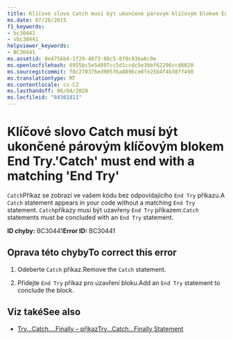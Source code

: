 ```yaml
---
title: Klíčové slovo Catch musí být ukončené párovým klíčovým blokem End Try.
ms.date: 07/20/2015
f1_keywords:
- bc30441
- vbc30441
helpviewer_keywords:
- BC30441
ms.assetid: 0e4756b4-1f29-4073-88c5-8f8c93ba6c9e
ms.openlocfilehash: 6955bc5e5d897cc5d1ccdc5e3bbf62296ccd6020
ms.sourcegitcommit: f8c270376ed905f6a8896ce0fe25b4f4b38ff498
ms.translationtype: MT
ms.contentlocale: cs-CZ
ms.lasthandoff: 06/04/2020
ms.locfileid: "84361811"
---
```

# <a name="catch-must-end-with-a-matching-end-try"></a><span data-ttu-id="24e6e-102">Klíčové slovo Catch musí být ukončené párovým klíčovým blokem End Try.</span><span class="sxs-lookup"><span data-stu-id="24e6e-102">'Catch' must end with a matching 'End Try'</span></span>
<span data-ttu-id="24e6e-103">`Catch`Příkaz se zobrazí ve vašem kódu bez odpovídajícího `End Try` příkazu.</span><span class="sxs-lookup"><span data-stu-id="24e6e-103">A `Catch` statement appears in your code without a matching `End Try` statement.</span></span> <span data-ttu-id="24e6e-104">`Catch`příkazy musí být uzavřeny `End Try` příkazem.</span><span class="sxs-lookup"><span data-stu-id="24e6e-104">`Catch` statements must be concluded with an `End Try` statement.</span></span>  
  
 <span data-ttu-id="24e6e-105">**ID chyby:** BC30441</span><span class="sxs-lookup"><span data-stu-id="24e6e-105">**Error ID:** BC30441</span></span>  
  
## <a name="to-correct-this-error"></a><span data-ttu-id="24e6e-106">Oprava této chyby</span><span class="sxs-lookup"><span data-stu-id="24e6e-106">To correct this error</span></span>  
  
1. <span data-ttu-id="24e6e-107">Odeberte `Catch` příkaz.</span><span class="sxs-lookup"><span data-stu-id="24e6e-107">Remove the `Catch` statement.</span></span>  
  
2. <span data-ttu-id="24e6e-108">Přidejte `End Try` příkaz pro uzavření bloku.</span><span class="sxs-lookup"><span data-stu-id="24e6e-108">Add an `End Try` statement to conclude the block.</span></span>  
  
## <a name="see-also"></a><span data-ttu-id="24e6e-109">Viz také</span><span class="sxs-lookup"><span data-stu-id="24e6e-109">See also</span></span>

- [<span data-ttu-id="24e6e-110">Try...Catch....Finally – příkaz</span><span class="sxs-lookup"><span data-stu-id="24e6e-110">Try...Catch...Finally Statement</span></span>](../language-reference/statements/try-catch-finally-statement.md)
